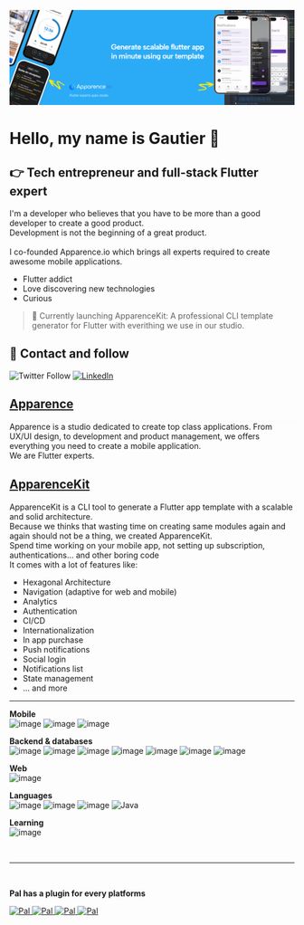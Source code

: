 <a href="https://apparence.io"><img src="https://github.com/g-apparence/g-apparence/blob/main/res/header.png?raw=true" alt="Apparence.io logo"></a>

# Hello, my name is Gautier 👋
## 👉 Tech entrepreneur and full-stack Flutter expert
I'm a developer who believes that you have to be more than a good developer to create a good product. 
<br>
Development is not the beginning of a great product.<br>  
I co-founded Apparence.io which brings all experts required to create awesome mobile applications.<br> 
- Flutter addict
- Love discovering new technologies
- Curious 

> 🚀 Currently launching ApparenceKit: A professional CLI template generator for Flutter with everithing we use in our studio.

## 💬  Contact and follow
![Twitter Follow](https://img.shields.io/twitter/follow/mcflydev?color=blue&logo=twitter&logoColor=white&style=for-the-badge)
[![LinkedIn](https://img.shields.io/badge/linkedin-gautier-blue?style=for-the-badge&logo=linkedin&logoColor=white&labelColor=101010)](https://www.linkedin.com/in/gautier-siclon/)


## [Apparence](https://apparence.io)
<div style="width:100%; border:0.1rem #fafafa solid;"></div>
Apparence is a studio dedicated to create top class applications.
From UX/UI design, to development and product management, we offers everything you need to create a mobile application.<br>
We are Flutter experts.<br>

## [ApparenceKit](https://apparencekit.dev)
<div style="width:100%; border:0.1rem #fafafa solid;"></div>
ApparenceKit is a CLI tool to generate a Flutter app template with a scalable and solid architecture.<br>
Because we thinks that wasting time on creating same modules again and again should not be a thing, we created ApparenceKit.<br>
Spend time working on your mobile app, not setting up subscription, authentications... and other boring code<br>
It comes with a lot of features like:

- Hexagonal Architecture
- Navigation (adaptive for web and mobile)
- Analytics 
- Authentication
- CI/CD
- Internationalization
- In app purchase
- Push notifications
- Social login
- Notifications list
- State management
- ... and more

<!-- ## [Pal](https://pal.video)
<div style="width:100%; border:0.1rem #fafafa solid;"></div>
<strong>Your best in-app friend!</strong><br>
Pal is a plugin for web and mobile that creates a real connection with your users. Using video you can onboard or get effective feedbacks from your users.<br>
<br> -->


------------

**Mobile**<br/>
![image](https://img.shields.io/badge/Flutter-02569B?style=for-the-badge&logo=flutter&logoColor=white)
![image](https://img.shields.io/badge/Android-3DDC84?style=for-the-badge&logo=android&logoColor=white)
![image](https://img.shields.io/badge/iOS-000000?style=for-the-badge&logo=ios&logoColor=white)

**Backend & databases**<br/>
![image](https://img.shields.io/badge/Quarkus-000000?style=for-the-badge&logo=quarkus)
![image](https://img.shields.io/badge/Spring-6DB33F?style=for-the-badge&logo=spring&logoColor=white)
![image](https://img.shields.io/badge/firebase-ffca28?style=for-the-badge&logo=firebase&logoColor=black)
![image](https://img.shields.io/badge/PostgreSQL-316192?style=for-the-badge&logo=postgresql&logoColor=white)
![image](https://img.shields.io/badge/MySQL-005C84?style=for-the-badge&logo=mysql&logoColor=white)
![image](https://img.shields.io/badge/Cassandra-1287B1?style=for-the-badge&logo=apache%20cassandra&logoColor=white)
![image](https://img.shields.io/badge/Elastic_Search-005571?style=for-the-badge&logo=elasticsearch&logoColor=white)

**Web**<br/>
![image](https://img.shields.io/badge/Angular-DD0031?style=for-the-badge&logo=angular&logoColor=white)

**Languages**<br/>
![image](https://img.shields.io/badge/Dart-0175C2?style=for-the-badge&logo=dart&logoColor=white)
![image](https://img.shields.io/badge/TypeScript-007ACC?style=for-the-badge&logo=typescript&logoColor=white)
![image](https://img.shields.io/badge/Kotlin-0095D5?&style=for-the-badge&logo=kotlin&logoColor=white)
![Java](https://img.shields.io/badge/Java-007396?style=for-the-badge&logo=java&logoColor=white&labelColor=101010)

**Learning**<br/>
![image](https://img.shields.io/badge/Rust-black?style=for-the-badge&logo=rust&logoColor=#E57324)

<br>

-----

<br>

__Pal has a plugin for every platforms__
<!-- <div>
  <p>
    <a href="https://github.com/Apparence-io/CamerAwesome">
      <img src="https://github-readme-stats.vercel.app/api/pin/?username=Apparence-io&repo=CamerAwesome" alt="Camerawesome flutter camera plugin" />
    </a>
    <a href="https://github.com/Apparence-io/gate">
      <img src="https://github-readme-stats.vercel.app/api/pin/?username=Apparence-io&repo=gate" alt="dart and flutter dependency injection package" />
    </a>
    <a href="https://github.com/Apparence-io/bart">
      <img src="https://github-readme-stats.vercel.app/api/pin/?username=Apparence-io&repo=bart" alt="flutter easy bottom navigation package" />
    </a>
    <a href="https://github.com/Pal-video/">
      <img src="https://github-readme-stats.vercel.app/api/pin/?username=Pal-video&repo=Pal-video" alt="Pal " />
    </a>
  </p>
</div> -->
<div>
  <p>
    <a href="https://github.com/Pal-video/">
      <img src="https://github-readme-stats.vercel.app/api/pin/?username=Pal-video&repo=pal-flutter-plugin" alt="Pal " />
    </a>
    <a href="https://github.com/Pal-video/">
      <img src="https://github-readme-stats.vercel.app/api/pin/?username=Pal-video&repo=pal-web-plugin" alt="Pal " />
    </a>
    <a href="https://github.com/Pal-video/">
      <img src="https://github-readme-stats.vercel.app/api/pin/?username=Pal-video&repo=pal-android-plugin" alt="Pal " />
    </a>
    <a href="https://github.com/Pal-video/">
      <img src="https://github-readme-stats.vercel.app/api/pin/?username=Pal-video&repo=pal-ios-plugin" alt="Pal " />
    </a>
  </p>
</div>



